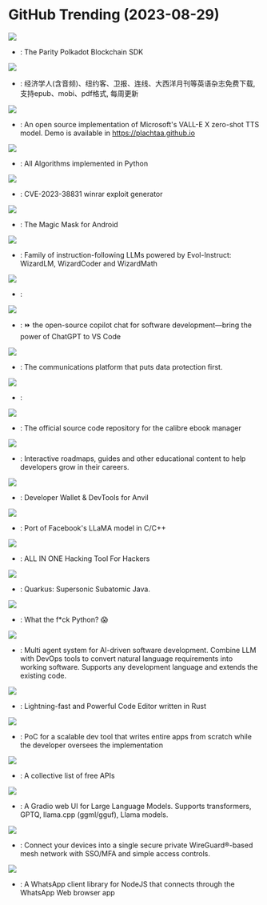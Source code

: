 # GitHub Trending (2023-08-29)

![](https://img.shields.io/badge/Rust-New%20108-green?style=flat-square&logo=appveyor)
- [](https://github.comundefined): The Parity Polkadot Blockchain SDK

![](https://img.shields.io/badge/CSS-New%201-green?style=flat-square&logo=appveyor)
- [](https://github.comundefined): 经济学人(含音频)、纽约客、卫报、连线、大西洋月刊等英语杂志免费下载,支持epub、mobi、pdf格式, 每周更新

![](https://img.shields.io/badge/Python-New%201-green?style=flat-square&logo=appveyor)
- [](https://github.comundefined): An open source implementation of Microsoft's VALL-E X zero-shot TTS model. Demo is available in https://plachtaa.github.io

![](https://img.shields.io/badge/Python-New%201-green?style=flat-square&logo=appveyor)
- [](https://github.comundefined): All Algorithms implemented in Python

![](https://img.shields.io/badge/Python-New%2080-green?style=flat-square&logo=appveyor)
- [](https://github.comundefined): CVE-2023-38831 winrar exploit generator

![](https://img.shields.io/badge/C%2B%2B-New%20137-green?style=flat-square&logo=appveyor)
- [](https://github.comundefined): The Magic Mask for Android

![](https://img.shields.io/badge/Python-New%20306-green?style=flat-square&logo=appveyor)
- [](https://github.comundefined): Family of instruction-following LLMs powered by Evol-Instruct: WizardLM, WizardCoder and WizardMath

![](https://img.shields.io/badge/C-New%20443-green?style=flat-square&logo=appveyor)
- [](https://github.comundefined): 

![](https://img.shields.io/badge/Python-New%20125-green?style=flat-square&logo=appveyor)
- [](https://github.comundefined): ⏩ the open-source copilot chat for software development—bring the power of ChatGPT to VS Code

![](https://img.shields.io/badge/TypeScript-New%2083-green?style=flat-square&logo=appveyor)
- [](https://github.comundefined): The communications platform that puts data protection first.

![](https://img.shields.io/badge/Java-New%20178-green?style=flat-square&logo=appveyor)
- [](https://github.comundefined): 

![](https://img.shields.io/badge/Python-New%2071-green?style=flat-square&logo=appveyor)
- [](https://github.comundefined): The official source code repository for the calibre ebook manager

![](https://img.shields.io/badge/TypeScript-New%20289-green?style=flat-square&logo=appveyor)
- [](https://github.comundefined): Interactive roadmaps, guides and other educational content to help developers grow in their careers.

![](https://img.shields.io/badge/TypeScript-New%2085-green?style=flat-square&logo=appveyor)
- [](https://github.comundefined): Developer Wallet & DevTools for Anvil

![](https://img.shields.io/badge/C-New%20196-green?style=flat-square&logo=appveyor)
- [](https://github.comundefined): Port of Facebook's LLaMA model in C/C++

![](https://img.shields.io/badge/Python-New%20563-green?style=flat-square&logo=appveyor)
- [](https://github.comundefined): ALL IN ONE Hacking Tool For Hackers

![](https://img.shields.io/badge/Java-New%209-green?style=flat-square&logo=appveyor)
- [](https://github.comundefined): Quarkus: Supersonic Subatomic Java.

![](https://img.shields.io/badge/Python-New%20162-green?style=flat-square&logo=appveyor)
- [](https://github.comundefined): What the f*ck Python? 😱

![](https://img.shields.io/badge/Python-New%20159-green?style=flat-square&logo=appveyor)
- [](https://github.comundefined): Multi agent system for AI-driven software development. Combine LLM with DevOps tools to convert natural language requirements into working software. Supports any development language and extends the existing code.

![](https://img.shields.io/badge/Rust-New%20223-green?style=flat-square&logo=appveyor)
- [](https://github.comundefined): Lightning-fast and Powerful Code Editor written in Rust

![](https://img.shields.io/badge/Python-New%20225-green?style=flat-square&logo=appveyor)
- [](https://github.comundefined): PoC for a scalable dev tool that writes entire apps from scratch while the developer oversees the implementation

![](https://img.shields.io/badge/Python-New%20323-green?style=flat-square&logo=appveyor)
- [](https://github.comundefined): A collective list of free APIs

![](https://img.shields.io/badge/Python-New%20168-green?style=flat-square&logo=appveyor)
- [](https://github.comundefined): A Gradio web UI for Large Language Models. Supports transformers, GPTQ, llama.cpp (ggml/gguf), Llama models.

![](https://img.shields.io/badge/Go-New%20135-green?style=flat-square&logo=appveyor)
- [](https://github.comundefined): Connect your devices into a single secure private WireGuard®-based mesh network with SSO/MFA and simple access controls.

![](https://img.shields.io/badge/JavaScript-New%2073-green?style=flat-square&logo=appveyor)
- [](https://github.comundefined): A WhatsApp client library for NodeJS that connects through the WhatsApp Web browser app

